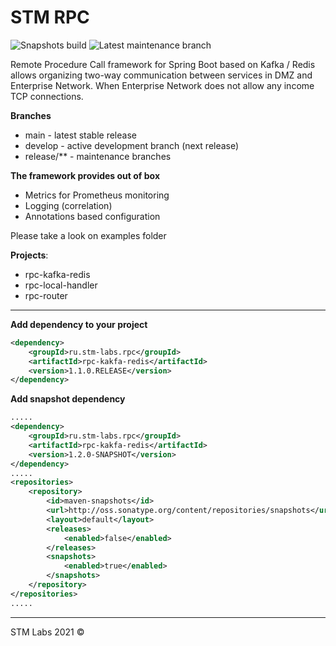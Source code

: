 # STM RPC

![Snapshots build](https://github.com/stm-labs/stm-rpc/actions/workflows/maven.yml/badge.svg?branch=develop)
![Latest maintenance branch](https://github.com/stm-labs/stm-rpc/actions/workflows/maven.yml/badge.svg?branch=release/1.1.x)

Remote Procedure Call framework for Spring Boot based on Kafka / Redis allows organizing two-way communication between services in DMZ and Enterprise Network. When Enterprise Network does not allow any income TCP connections.

**Branches**
- main - latest stable release
- develop - active development branch (next release)
- release/** - maintenance branches


**The framework provides out of box**

- Metrics for Prometheus monitoring
- Logging (correlation)
- Annotations based configuration

Please take a look on examples folder

**Projects**:

 - rpc-kafka-redis
 - rpc-local-handler
 - rpc-router

---

**Add dependency to your project** 

```xml
<dependency>
    <groupId>ru.stm-labs.rpc</groupId>
    <artifactId>rpc-kakfa-redis</artifactId>
    <version>1.1.0.RELEASE</version>
</dependency>
```

**Add snapshot dependency**

```xml
.....
<dependency>
    <groupId>ru.stm-labs.rpc</groupId>
    <artifactId>rpc-kakfa-redis</artifactId>
    <version>1.2.0-SNAPSHOT</version>
</dependency>
.....
<repositories>
    <repository>
        <id>maven-snapshots</id>
        <url>http://oss.sonatype.org/content/repositories/snapshots</url>
        <layout>default</layout>
        <releases>
            <enabled>false</enabled>
        </releases>
        <snapshots>
            <enabled>true</enabled>
        </snapshots>
    </repository>
</repositories>
.....    
```



----
STM Labs 2021 &copy;
